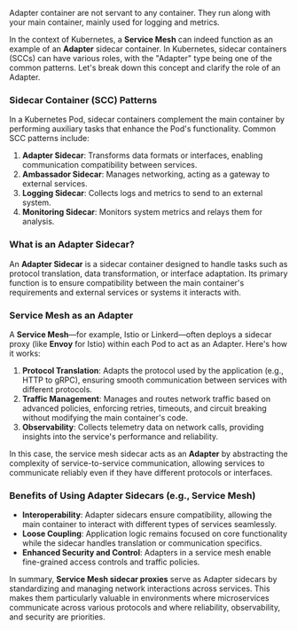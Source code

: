 

Adapter container are not servant to any container. They run along with your main container, mainly used for logging and metrics.


In the context of Kubernetes, a **Service Mesh** can indeed function as an example of an **Adapter** sidecar container. In Kubernetes, sidecar containers (SCCs) can have various roles, with the "Adapter" type being one of the common patterns. Let's break down this concept and clarify the role of an Adapter.

### Sidecar Container (SCC) Patterns

In a Kubernetes Pod, sidecar containers complement the main container by performing auxiliary tasks that enhance the Pod's functionality. Common SCC patterns include:

1. **Adapter Sidecar**: Transforms data formats or interfaces, enabling communication compatibility between services.
2. **Ambassador Sidecar**: Manages networking, acting as a gateway to external services.
3. **Logging Sidecar**: Collects logs and metrics to send to an external system.
4. **Monitoring Sidecar**: Monitors system metrics and relays them for analysis.

### What is an Adapter Sidecar?

An **Adapter Sidecar** is a sidecar container designed to handle tasks such as protocol translation, data transformation, or interface adaptation. Its primary function is to ensure compatibility between the main container's requirements and external services or systems it interacts with.

### Service Mesh as an Adapter

A **Service Mesh**—for example, Istio or Linkerd—often deploys a sidecar proxy (like **Envoy** for Istio) within each Pod to act as an Adapter. Here's how it works:

1. **Protocol Translation**: Adapts the protocol used by the application (e.g., HTTP to gRPC), ensuring smooth communication between services with different protocols.
2. **Traffic Management**: Manages and routes network traffic based on advanced policies, enforcing retries, timeouts, and circuit breaking without modifying the main container's code.
3. **Observability**: Collects telemetry data on network calls, providing insights into the service's performance and reliability.

In this case, the service mesh sidecar acts as an **Adapter** by abstracting the complexity of service-to-service communication, allowing services to communicate reliably even if they have different protocols or interfaces.

### Benefits of Using Adapter Sidecars (e.g., Service Mesh)

- **Interoperability**: Adapter sidecars ensure compatibility, allowing the main container to interact with different types of services seamlessly.
- **Loose Coupling**: Application logic remains focused on core functionality while the sidecar handles translation or communication specifics.
- **Enhanced Security and Control**: Adapters in a service mesh enable fine-grained access controls and traffic policies.

In summary, **Service Mesh sidecar proxies** serve as Adapter sidecars by standardizing and managing network interactions across services. This makes them particularly valuable in environments where microservices communicate across various protocols and where reliability, observability, and security are priorities.